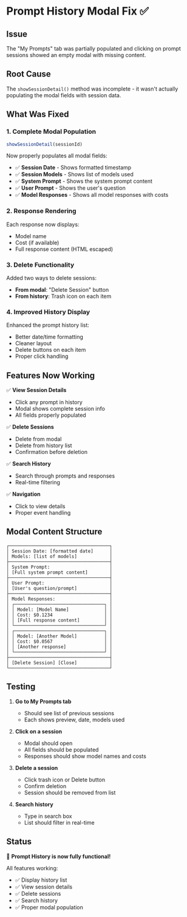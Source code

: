 # Prompt History Modal Fix ✅

## Issue
The "My Prompts" tab was partially populated and clicking on prompt sessions showed an empty modal with missing content.

## Root Cause
The `showSessionDetail()` method was incomplete - it wasn't actually populating the modal fields with session data.

## What Was Fixed

### 1. Complete Modal Population
```javascript
showSessionDetail(sessionId)
```
Now properly populates all modal fields:
- ✅ **Session Date** - Shows formatted timestamp
- ✅ **Session Models** - Shows list of models used
- ✅ **System Prompt** - Shows the system prompt content
- ✅ **User Prompt** - Shows the user's question
- ✅ **Model Responses** - Shows all model responses with costs

### 2. Response Rendering
Each response now displays:
- Model name
- Cost (if available)
- Full response content (HTML escaped)

### 3. Delete Functionality
Added two ways to delete sessions:
- **From modal**: "Delete Session" button
- **From history**: Trash icon on each item

### 4. Improved History Display
Enhanced the prompt history list:
- Better date/time formatting
- Cleaner layout
- Delete buttons on each item
- Proper click handling

## Features Now Working

✅ **View Session Details**
- Click any prompt in history
- Modal shows complete session info
- All fields properly populated

✅ **Delete Sessions**
- Delete from modal
- Delete from history list
- Confirmation before deletion

✅ **Search History**
- Search through prompts and responses
- Real-time filtering

✅ **Navigation**
- Click to view details
- Proper event handling

## Modal Content Structure

```
┌─────────────────────────────────────┐
│ Session Date: [formatted date]      │
│ Models: [list of models]            │
├─────────────────────────────────────┤
│ System Prompt:                      │
│ [Full system prompt content]        │
├─────────────────────────────────────┤
│ User Prompt:                        │
│ [User's question/prompt]            │
├─────────────────────────────────────┤
│ Model Responses:                    │
│ ┌─────────────────────────────────┐ │
│ │ Model: [Model Name]             │ │
│ │ Cost: $0.1234                   │ │
│ │ [Full response content]         │ │
│ └─────────────────────────────────┘ │
│ ┌─────────────────────────────────┐ │
│ │ Model: [Another Model]          │ │
│ │ Cost: $0.0567                   │ │
│ │ [Another response]              │ │
│ └─────────────────────────────────┘ │
├─────────────────────────────────────┤
│ [Delete Session] [Close]            │
└─────────────────────────────────────┘
```

## Testing

1. **Go to My Prompts tab**
   - Should see list of previous sessions
   - Each shows preview, date, models used

2. **Click on a session**
   - Modal should open
   - All fields should be populated
   - Responses should show model names and costs

3. **Delete a session**
   - Click trash icon or Delete button
   - Confirm deletion
   - Session should be removed from list

4. **Search history**
   - Type in search box
   - List should filter in real-time

## Status
🎉 **Prompt History is now fully functional!**

All features working:
- ✅ Display history list
- ✅ View session details
- ✅ Delete sessions
- ✅ Search history
- ✅ Proper modal population

